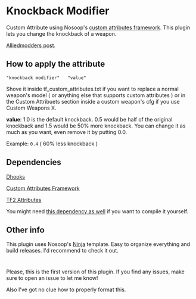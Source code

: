 # Knockback Modifier

Custom Attribute using Nosoop's [custom attributes framework](https://github.com/nosoop/SM-TFCustAttr). 
This plugin lets you change the knockback of a weapon.

[Alliedmodders post](https://forums.alliedmods.net/showthread.php?t=333657).

## How to apply the attribute

`"knockback modifier" 	"value"`

Shove it inside tf_custom_attributes.txt if you want to replace a normal weapon's model ( or anything else that supports custom attributes ) or in the Custom Attribuets section inside a custom weapon's cfg if you use Custom Weapons X.

**value**: 1.0 is the default knockback. 0.5 would be half of the original knockback and 1.5 would be 50% more knockback. You can change it as much as you want, even remove it by putting 0.0.

Example: `0.4` ( 60% less knockback )

## Dependencies

[Dhooks](https://github.com/peace-maker/DHooks2)

[Custom Attributes Framework](https://github.com/nosoop/SM-TFCustAttr)

[TF2 Attributes](https://github.com/nosoop/tf2attributes)

You might need [this dependency as well](https://github.com/nosoop/stocksoup) if you want to compile it yourself.

## Other info

This plugin uses Nosoop's [Ninja](https://github.com/nosoop/NinjaBuild-SMPlugin) template. Easy to organize everything and build releases. I'd recommend to check it out.

#

Please, this is the first version of this plugin. If you find any issues, make sure to open an issue to let me know!

Also I've got no clue how to properly format this.
